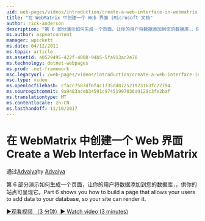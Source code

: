 ```yaml
---
uid: web-pages/videos/introduction/create-a-web-interface-in-webmatrix
title: "在 WebMatrix 中创建一个 Web 界面 |Microsoft 文档"
author: rick-anderson
description: "第 6 部分演示如何生成一个页面，让你的用户将数据添加到您的数据库，，供你的站点可呈现它。"
ms.author: aspnetcontent
manager: wpickett
ms.date: 04/12/2011
ms.topic: article
ms.assetid: a0529495-422f-4008-94b5-5fa913ac2e70
ms.technology: dotnet-webpages
ms.prod: .net-framework
msc.legacyurl: /web-pages/videos/introduction/create-a-web-interface-in-webmatrix
msc.type: video
ms.openlocfilehash: cfacc7587df6f4c1735dd872521973163fc27794
ms.sourcegitcommit: 9a9483aceb34591c97451997036a9120c3fe2baf
ms.translationtype: MT
ms.contentlocale: zh-CN
ms.lasthandoff: 11/10/2017
---
```

<a name="create-a-web-interface-in-webmatrix"></a><span data-ttu-id="1e918-103">在 WebMatrix 中创建一个 Web 界面</span><span class="sxs-lookup"><span data-stu-id="1e918-103">Create a Web Interface in WebMatrix</span></span>
====================
<span data-ttu-id="1e918-104">通过[Advaiya](https://twitter.com/Advaiyasolns)</span><span class="sxs-lookup"><span data-stu-id="1e918-104">by [Advaiya](https://twitter.com/Advaiyasolns)</span></span>

<span data-ttu-id="1e918-105">第 6 部分演示如何生成一个页面，让你的用户将数据添加到您的数据库，，供你的站点可呈现它。</span><span class="sxs-lookup"><span data-stu-id="1e918-105">Part 6 shows you how to build a page that allows your users to add data to your database, so your site can render it.</span></span>

[<span data-ttu-id="1e918-106">&#9654;观看视频 （3 分钟）</span><span class="sxs-lookup"><span data-stu-id="1e918-106">&#9654; Watch video (3 minutes)</span></span>](https://channel9.msdn.com/Blogs/ASP-NET-Site-Videos/create-a-web-interface-in-webmatrix)
